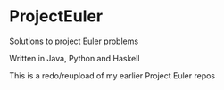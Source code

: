 # ProjectEuler
Solutions to project Euler problems

Written in Java, Python and Haskell

This is a redo/reupload of my earlier Project Euler repos